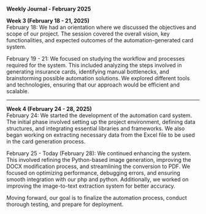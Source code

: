 **Weekly Journal - February 2025**

**Week 3 (February 18 - 21, 2025)**  
February 18: We had an orientation where we discussed the objectives and scope of our project. The session covered the overall vision, key functionalities, and expected outcomes of the automation-generated card system.

February 19 - 21: We focused on studying the workflow and processes required for the system. This included analyzing the steps involved in generating insurance cards, identifying manual bottlenecks, and brainstorming possible automation solutions. We explored different tools and technologies, ensuring that our approach would be efficient and scalable.

---

**Week 4 (February 24 - 28, 2025)**  
February 24: We started the development of the automation card system. The initial phase involved setting up the project environment, defining data structures, and integrating essential libraries and frameworks. We also began working on extracting necessary data from the Excel file to be used in the card generation process.

February 25 - Today (February 28): We continued enhancing the system. This involved refining the Python-based image generation, improving the DOCX modification process, and streamlining the conversion to PDF. We focused on optimizing performance, debugging errors, and ensuring smooth integration with our php and python. Additionally, we worked on improving the image-to-text extraction system for better accuracy.

Moving forward, our goal is to finalize the automation process, conduct thorough testing, and prepare for deployment.
